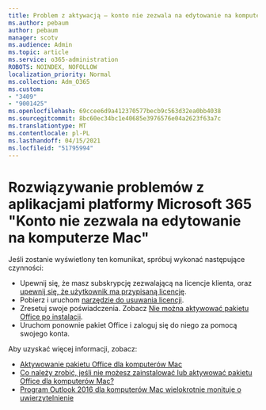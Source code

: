 ```yaml
---
title: Problem z aktywacją — konto nie zezwala na edytowanie na komputerze Mac
ms.author: pebaum
author: pebaum
manager: scotv
ms.audience: Admin
ms.topic: article
ms.service: o365-administration
ROBOTS: NOINDEX, NOFOLLOW
localization_priority: Normal
ms.collection: Adm_O365
ms.custom:
- "3409"
- "9001425"
ms.openlocfilehash: 69ccee6d9a412370577becb9c563d32ea0bb4038
ms.sourcegitcommit: 8bc60ec34bc1e40685e3976576e04a2623f63a7c
ms.translationtype: MT
ms.contentlocale: pl-PL
ms.lasthandoff: 04/15/2021
ms.locfileid: "51795994"
---
```

# <a name="fixing-the-microsoft-365-apps-your-account-doesnt-allow-editing-on-a-mac-message"></a>Rozwiązywanie problemów z aplikacjami platformy Microsoft 365 "Konto nie zezwala na edytowanie na komputerze Mac"

Jeśli zostanie wyświetlony ten komunikat, spróbuj wykonać następujące czynności:

- Upewnij się, że masz subskrypcję zezwalającą na licencje klienta, oraz [upewnij się, że użytkownik ma przypisaną licencję](https://docs.microsoft.com/microsoft-365/admin/add-users/add-users). 
- Pobierz i uruchom [narzędzie do usuwania licencji](https://support.office.com/article/how-to-remove-office-license-files-on-a-mac-b032c0f6-a431-4dad-83a9-6b727c03b193).
- Zresetuj swoje poświadczenia. Zobacz [Nie można aktywować pakietu Office po instalacji](https://support.office.com/article/5efba2b4-b1e6-4e5f-bf3c-6ab945d03dea#bkmk_cantactivate).
- Uruchom ponownie pakiet Office i zaloguj się do niego za pomocą swojego konta.

Aby uzyskać więcej informacji, zobacz:
- [Aktywowanie pakietu Office dla komputerów Mac](https://support.office.com/article/activate-office-for-mac-7f6646b1-bb14-422a-9ad4-a53410fcefb2)
- [Co należy zrobić, jeśli nie możesz zainstalować lub aktywować pakietu Office dla komputerów Mac?](https://support.office.com/article/5efba2b4-b1e6-4e5f-bf3c-6ab945d03dea#picktab=activation)
- [Program Outlook 2016 dla komputerów Mac wielokrotnie monituje o uwierzytelnienie](https://docs.microsoft.com/outlook/troubleshoot/sign-in/repeated-prompts-authentication)